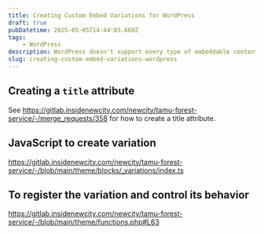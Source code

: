 ```yaml
---
title: Creating Custom Embed Variations for WordPress
draft: true
pubDatetime: 2025-05-05T14:44:05.669Z
tags:
    - WordPress
description: WordPress doesn't support every type of embeddable content out of the box. Learn how to create your own embed block types with JavaScript and PHP.
slug: creating-custom-embed-variations-wordpress
---
```


## Creating a `title` attribute
See https://gitlab.insidenewcity.com/newcity/tamu-forest-service/-/merge_requests/358 for how to create a title attribute.

## JavaScript to create variation
https://gitlab.insidenewcity.com/newcity/tamu-forest-service/-/blob/main/theme/blocks/_variations/index.ts

## To register the variation and control its behavior
https://gitlab.insidenewcity.com/newcity/tamu-forest-service/-/blob/main/theme/functions.php#L63